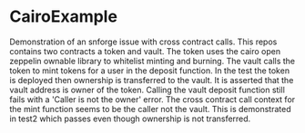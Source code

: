 # CairoExample
Demonstration of an snforge issue with cross contract calls. This repos contains two contracts a token and vault. The token uses the cairo open zeppelin ownable library to whitelist minting and burning. The vault calls the token to mint tokens for a user in the deposit function. In the test the token is deployed then ownership is transferred to the vault. It is asserted that the vault address is owner of the token. Calling the vault deposit function still fails with a 'Caller is not the owner' error. 
The cross contract call context for the mint function seems to be the caller not the vault. This is demonstrated in test2 which passes even though ownership is not transferred.
